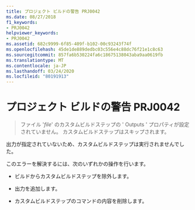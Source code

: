 ```yaml
---
title: プロジェクト ビルドの警告 PRJ0042
ms.date: 08/27/2018
f1_keywords:
- PRJ0042
helpviewer_keywords:
- PRJ0042
ms.assetid: 682c9999-6f85-409f-b102-00c93243f74f
ms.openlocfilehash: 45de1de889dedbc03c556e4c88dc76f21e1c8c63
ms.sourcegitcommit: 857fa6b530224fa6c18675138043aba9aa0619fb
ms.translationtype: MT
ms.contentlocale: ja-JP
ms.lasthandoff: 03/24/2020
ms.locfileid: "80191913"
---
```

# <a name="project-build-warning-prj0042"></a>プロジェクト ビルドの警告 PRJ0042

> ファイル '*file*' のカスタムビルドステップの ' Outputs ' プロパティが設定されていません。 カスタムビルドステップはスキップされます。

出力が指定されていないため、カスタムビルドステップは実行されませんでした。

このエラーを解決するには、次のいずれかの操作を行います。

- ビルドからカスタムビルドステップを除外します。

- 出力を追加します。

- カスタムビルドステップのコマンドの内容を削除します。
